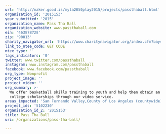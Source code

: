 ```yaml
---
url: 'http://maker.good.is/myla2050play2015/projects/passthaball.html'
organization_id: '2015153'
year_submitted: '2015'
organization_name: Pass Tha Ball
organization_website: www.passthaball.com
ein: '463878728'
zip: '90013'
charity_navigator_url: 'https://www.charitynavigator.org/index.cfm?bay=search.profile&ein=463878728'
link_to_ntee_code: GET CODE
ntee_type: ''
tags_indicators: '0'
twitter: www.twitter.com/passthaball
instagram: www.instagram.com/passthaball
facebook: www.facebook.com/passthaball
org_type: Nonprofit
project_image: ''
project_video: ''
org_summary: >-
  We offer basketball skills training to youth and help them obtain an athletic
  college scholarships through our video service.
areas_impacted: 'San Fernando Valley,County of Los Angeles (countywide)'
project_ids: '5102230'
organization_id_2: '2015153'
title: Pass Tha Ball
uri: /organizations/pass-tha-ball/

---
```

